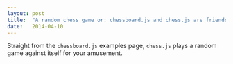 ```yaml
---
layout: post
title:  "A random chess game or: chessboard.js and chess.js are friends"
date:   2014-04-10
---
```


Straight from the `chessboard.js` examples page, `chess.js` plays a random game against itself for your amusement. 

<div id="randomGameSample" style="width: 400px"></div>


<script src="js/chess.js"></script>
<script>
    var board,
    game = new Chess();

    var makeRandomMove = function() {
        var possibleMoves = game.moves();

         // exit if the game is over
        if (game.game_over() === true ||
            game.in_draw() === true ||
            possibleMoves.length === 0) return;

        var randomIndex = Math.floor(Math.random() * possibleMoves.length);
        game.move(possibleMoves[randomIndex]);
        board.position(game.fen());

        window.setTimeout(makeRandomMove, 500);
    };

    board = new ChessBoard('randomGameSample', 'start');

    window.setTimeout(makeRandomMove, 500);
</script>
